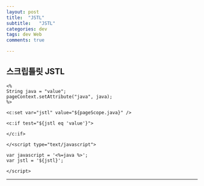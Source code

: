 ```yaml
---
layout: post
title:  "JSTL"
subtitle:   "JSTL"
categories: dev
tags: dev Web
comments: true

---
```


## 스크립틀릿 JSTL
	
	<%
	String java = "value";
	pageContext.setAttribute("java", java);
	%>

	<c:set var="jstl" value="${pageScope.java}" />

	<c:if test="${jstl eq 'value'}">
		
	</c:if>
	
	</<script type="text/javascript">
	
	var javascript = '<%=java %>';
	var jstl = '${jstl}';

	</script>	

---

